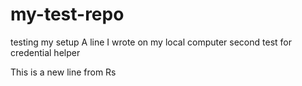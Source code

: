 # my-test-repo
testing my setup
A line I wrote on my local computer
second test for credential helper

This is a new line from Rs
